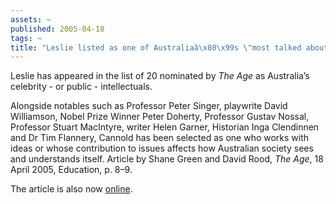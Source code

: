 ```yaml
---
assets: ~
published: 2005-04-18
tags: ~
title: "Leslie listed as one of Australiaâ\x80\x99s \"most talked about brains\""
---
```

Leslie has appeared in the list of 20 nominated by *The Age* as Australia’s celebrity - or public - intellectuals.

Alongside notables such as Professor Peter Singer, playwrite David Williamson, Nobel Prize Winner Peter Doherty, Professor Gustav Nossal, Professor Stuart MacIntyre, writer Helen Garner, Historian Inga Clendinnen and Dr Tim Flannery, Cannold has been selected as one who works with ideas or whose contribution to issues affects how Australian society sees and understands itself. Article by Shane Green and David Rood, *The Age*, 18 April 2005, Education, p. 8–9.

The article is also now [online](http://www.theage.com.au/news/Education-News/Brainpower/2005/04/18/1113676693627.html).
